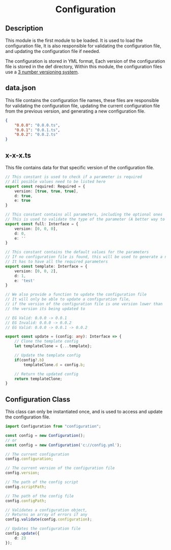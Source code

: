 <h1 align="center">
    Configuration
</h1>

## Description

This module is the first module to be loaded. It is used to load the configuration file,
It is also responsible for validating the configuration file, and updating the configuration file if needed.

The configuration is stored in YML format, Each version of the configuration file is stored in the def directory,
Within this module, the configuration files use a [3 number versioning system](https://en.wikipedia.org/wiki/Software_versioning).

## data.json

This file contains the configuration file names, these files are responsible for validating the configuration file,
updating the current configuration file from the previous version, and generating a new configuration file.

```json
{
    "0.0.0": "0.0.0.ts",
    "0.0.1": "0.0.1.ts", 
    "0.0.2": "0.0.2.ts"
}
```

## x-x-x.ts

This file contains data for that specific version of the configuration file.

```typescript
// This constant is used to check if a parameter is required
// All posible values need to be listed here
export const required: Required = {
    version: [true, true, true],
    d: true,
    e: true
}

// This constant contains all parameters, including the optional ones
// This is used to validate the type of the parameter (A better way to do this would be an array that specifies the /// type of the parameter)
export const full: Interface = {
    version: [0, 0, 0],
    d: 0,
    e: ''
}

// This constant contains the default values for the parameters
// If no configuration file is found, this will be used to generate a new configuration file
// It has to have all the required parameters
export const template: Interface = {
    version: [0, 0, 2],
    d: 1,
    e: 'test'
}

// We also provide a function to update the configuration file
// It will only be able to update a configuration file,
// if the version of the configuration file is one version lower than 
// the version its being updated to

// EG Valid: 0.0.0 -> 0.0.1
// EG Invalid: 0.0.0 -> 0.0.2
// EG Valid: 0.0.0 -> 0.0.1 -> 0.0.2

export const update = (config: any): Interface => {
    // Clone the template config
    let templateClone = {...template};

    // Update the template config
    if(config?.b)
        templateClone.d = config.b;

    // Return the updated config
    return templateClone;
}
```

## Configuration Class 

This class can only be instantiated once, and is used to access and update the configuration file.

```typescript
import Configuration from "configuration";

const config = new Configuration();
// or
const config = new Configuration('c://config.yml');

// The current configuration
config.configuration;

// The current version of the configuration file
config.version;

// The path of the config script
config.scriptPath;

// The path of the config file
config.configPath;

// Validates a configuration object,
// Returns an array of errors if any
config.validate(config.configuration);

// Updates the configuration file
config.update({
    d: 23
});
```